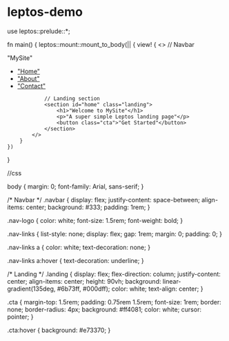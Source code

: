 # leptos-demo


use leptos::prelude::*;

fn main() {
    leptos::mount::mount_to_body(|| {
        view! {
            <>
                // Navbar
                <nav class="navbar">
                    <div class="nav-logo">"MySite"</div>
                    <ul class="nav-links">
                        <li><a href="#home">"Home"</a></li>
                        <li><a href="#about">"About"</a></li>
                        <li><a href="#contact">"Contact"</a></li>
                    </ul>
                </nav>

                // Landing section
                <section id="home" class="landing">
                    <h1>"Welcome to MySite"</h1>
                    <p>"A super simple Leptos landing page"</p>
                    <button class="cta">"Get Started"</button>
                </section>
            </>
        }
    })
}


//css

body {
    margin: 0;
    font-family: Arial, sans-serif;
}

/* Navbar */
.navbar {
    display: flex;
    justify-content: space-between;
    align-items: center;
    background: #333;
    padding: 1rem;
}

.nav-logo {
    color: white;
    font-size: 1.5rem;
    font-weight: bold;
}

.nav-links {
    list-style: none;
    display: flex;
    gap: 1rem;
    margin: 0;
    padding: 0;
}

.nav-links a {
    color: white;
    text-decoration: none;
}

.nav-links a:hover {
    text-decoration: underline;
}

/* Landing */
.landing {
    display: flex;
    flex-direction: column;
    justify-content: center;
    align-items: center;
    height: 90vh;
    background: linear-gradient(135deg, #6b73ff, #000dff);
    color: white;
    text-align: center;
}

.cta {
    margin-top: 1.5rem;
    padding: 0.75rem 1.5rem;
    font-size: 1rem;
    border: none;
    border-radius: 4px;
    background: #ff4081;
    color: white;
    cursor: pointer;
}

.cta:hover {
    background: #e73370;
}

